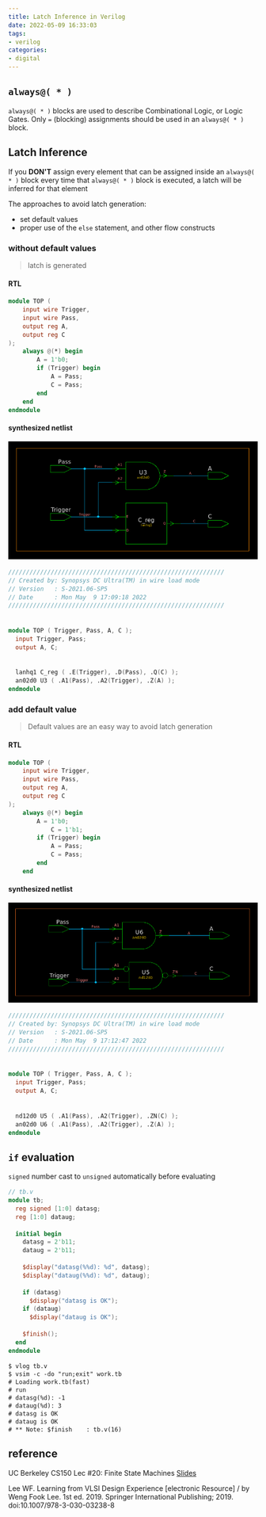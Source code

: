 ```yaml
---
title: Latch Inference in Verilog
date: 2022-05-09 16:33:03
tags:
- verilog
categories:
- digital
---
```


## `always@( * )`

`always@( * )` blocks are used to describe Combinational Logic, or Logic Gates. Only `=` (blocking)
assignments should be used in an `always@( * )` block.

## Latch Inference

If you **DON'T** assign every element that can be assigned inside an `always@( * )` block every time that `always@( * )` block is executed, a latch will be inferred for that element

The approaches to avoid latch generation:

- set default values
- proper use of the `else` statement, and other flow constructs



### without default values

> latch is generated

#### RTL

```verilog
module TOP (
	input wire Trigger,
	input wire Pass,
	output reg A,
	output reg C
);
	always @(*) begin
		A = 1'b0;
		if (Trigger) begin
			A = Pass;
			C = Pass;
		end
	end
endmodule
```

#### synthesized  netlist

![image-20220509170640006](latch-inference/image-20220509170640006.png)

```verilog
/////////////////////////////////////////////////////////////
// Created by: Synopsys DC Ultra(TM) in wire load mode
// Version   : S-2021.06-SP5
// Date      : Mon May  9 17:09:18 2022
/////////////////////////////////////////////////////////////


module TOP ( Trigger, Pass, A, C );
  input Trigger, Pass;
  output A, C;


  lanhq1 C_reg ( .E(Trigger), .D(Pass), .Q(C) );
  an02d0 U3 ( .A1(Pass), .A2(Trigger), .Z(A) );
endmodule
```

### add default value

> Default values are an easy way to avoid latch generation

#### RTL

```verilog
module TOP (
	input wire Trigger,
	input wire Pass,
	output reg A,
	output reg C
);
	always @(*) begin
		A = 1'b0;
        	C = 1'b1;
		if (Trigger) begin
			A = Pass;
			C = Pass;
		end
	end
```



#### synthesized  netlist

![image-20220509171319204](latch-inference/image-20220509171319204.png)

```verilog
/////////////////////////////////////////////////////////////
// Created by: Synopsys DC Ultra(TM) in wire load mode
// Version   : S-2021.06-SP5
// Date      : Mon May  9 17:12:47 2022
/////////////////////////////////////////////////////////////


module TOP ( Trigger, Pass, A, C );
  input Trigger, Pass;
  output A, C;


  nd12d0 U5 ( .A1(Pass), .A2(Trigger), .ZN(C) );
  an02d0 U6 ( .A1(Pass), .A2(Trigger), .Z(A) );
endmodule

```



## `if` evaluation

`signed` number cast to `unsigned` automatically before evaluating

```verilog
// tb.v
module tb; 
  reg signed [1:0] datasg;
  reg [1:0] dataug;

  initial begin
    datasg = 2'b11;
    dataug = 2'b11;

    $display("datasg(%%d): %d", datasg);
    $display("dataug(%%d): %d", dataug);

    if (datasg)
      $display("datasg is OK");
    if (dataug)
      $display("dataug is OK");

    $finish();
  end 
endmodule
```

```
$ vlog tb.v
$ vsim -c -do "run;exit" work.tb
# Loading work.tb(fast)
# run
# datasg(%d): -1
# dataug(%d): 3
# datasg is OK
# dataug is OK
# ** Note: $finish    : tb.v(16)
```



## reference

UC Berkeley CS150 Lec #20: Finite State Machines [Slides](https://inst.eecs.berkeley.edu/~cs150/sp11/agenda/lec/lec20-fsm.pdf)

Lee WF. Learning from VLSI Design Experience [electronic Resource] / by Weng Fook Lee. 1st ed. 2019. Springer International Publishing; 2019. doi:10.1007/978-3-030-03238-8
